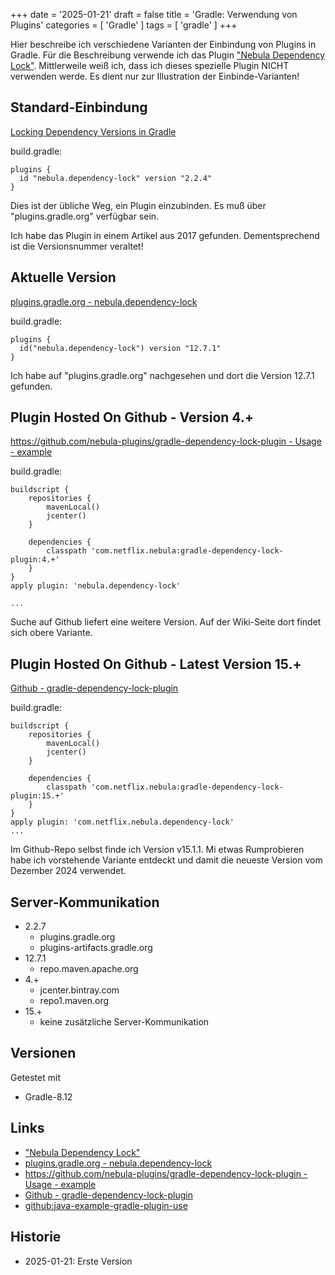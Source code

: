 +++
date = '2025-01-21'
draft = false
title = 'Gradle: Verwendung von Plugins'
categories = [ 'Gradle' ]
tags = [ 'gradle' ]
+++

<!--
Gradle: Verwendung von Plugins
==============================
-->

Hier beschreibe ich verschiedene Varianten der Einbindung
von Plugins in Gradle. Für die Beschreibung
verwende ich das Plugin ["Nebula Dependency Lock"](https://plugins.gradle.org/plugin/nebula.dependency-lock).
Mittlerweile weiß ich, dass ich dieses spezielle Plugin NICHT verwenden werde.
Es dient nur zur Illustration der Einbinde-Varianten!

<!--more-->

Standard-Einbindung
-------------------

[Locking Dependency Versions in Gradle](https://jkutner.github.io/2017/03/29/locking-gradle-dependencies.html)

build.gradle:

```
plugins {
  id "nebula.dependency-lock" version "2.2.4"
}
```

Dies ist der übliche Weg, ein Plugin einzubinden.
Es muß über "plugins.gradle.org" verfügbar sein.

Ich habe das Plugin in einem Artikel aus 2017 gefunden.
Dementsprechend ist die Versionsnummer veraltet!

Aktuelle Version
----------------

[plugins.gradle.org - nebula.dependency-lock](https://plugins.gradle.org/plugin/nebula.dependency-lock)

build.gradle:

```
plugins {
  id("nebula.dependency-lock") version "12.7.1"
}
```

Ich habe auf "plugins.gradle.org" nachgesehen
und dort die Version 12.7.1 gefunden.

Plugin Hosted On Github - Version 4.+
-------------------------------------

[https://github.com/nebula-plugins/gradle-dependency-lock-plugin - Usage - example](https://github.com/nebula-plugins/gradle-dependency-lock-plugin/wiki/Usage#example)

build.gradle:

```
buildscript {
    repositories {
        mavenLocal()
        jcenter()
    }

    dependencies {
        classpath 'com.netflix.nebula:gradle-dependency-lock-plugin:4.+'
    }
}
apply plugin: 'nebula.dependency-lock'

...
```

Suche auf Github liefert eine weitere Version.
Auf der Wiki-Seite dort findet sich obere Variante.

Plugin Hosted On Github - Latest Version 15.+
---------------------------------------------

[Github - gradle-dependency-lock-plugin](https://github.com/nebula-plugins/gradle-dependency-lock-plugin)

build.gradle:

```
buildscript {
    repositories {
        mavenLocal()
        jcenter()
    }

    dependencies {
        classpath 'com.netflix.nebula:gradle-dependency-lock-plugin:15.+'
    }
}
apply plugin: 'com.netflix.nebula.dependency-lock'
...
```

Im Github-Repo selbst finde ich Version v15.1.1.
Mi etwas Rumprobieren habe ich vorstehende
Variante entdeckt und damit die neueste Version vom Dezember 2024
verwendet.

Server-Kommunikation
--------------------

- 2.2.7
  - plugins.gradle.org
  - plugins-artifacts.gradle.org
- 12.7.1
  - repo.maven.apache.org
- 4.+
  - jcenter.bintray.com
  - repo1.maven.org
- 15.+
  - keine zusätzliche Server-Kommunikation

Versionen
---------

Getestet mit

- Gradle-8.12

Links
-----

- ["Nebula Dependency Lock"](https://plugins.gradle.org/plugin/nebula.dependency-lock)
- [plugins.gradle.org - nebula.dependency-lock](https://plugins.gradle.org/plugin/nebula.dependency-lock)
- [https://github.com/nebula-plugins/gradle-dependency-lock-plugin - Usage - example](https://github.com/nebula-plugins/gradle-dependency-lock-plugin/wiki/Usage#example)
- [Github - gradle-dependency-lock-plugin](https://github.com/nebula-plugins/gradle-dependency-lock-plugin)
- [github:java-example-gradle-plugin-use](https://github.com/uli-heller/java-example-gradle-plugin-use)

Historie
--------

- 2025-01-21: Erste Version
